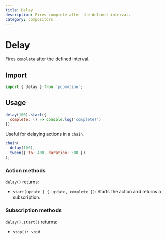 ```yaml
---
title: Delay
description: Fires complete after the defined interval.
category: compositors
---
```


# Delay

Fires `complete` after the defined interval.

<TOC />

## Import

```javascript
import { delay } from 'popmotion';
```

## Usage

```javascript
delay(100).start({
  complete: () => console.log('complete!')
});
```

Useful for delaying actions in a `chain`.

```javascript
chain(
  delay(100),
  tween({ to: 400, duration: 500 })
);
```

### Action methods

`delay()` returns:

- `start(update | { update, complete })`: Starts the action and returns a subscription.

### Subscription methods

`delay().start()` returns:

- `stop(): void`
